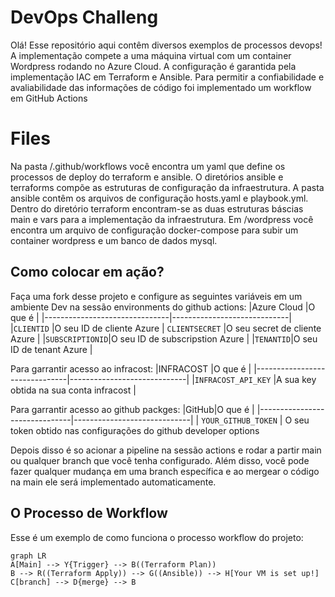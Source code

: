 # DevOps Challeng

Olá! Esse repositório aqui contêm diversos exemplos de processos devops! A implementação compete a uma máquina virtual com um container Wordpress rodando no Azure Cloud. A configuração é garantida pela implementação IAC em Terraform e Ansible. Para permitir a confiabilidade e avaliabilidade das informações de código foi implementado um workflow em GitHub Actions


# Files

Na pasta /.github/workflows você encontra um yaml que define os processos de deploy do terraform e ansible.
O diretórios ansible e terraforms compõe as estruturas de configuração da infraestrutura. A pasta ansible contêm os arquivos de configuração hosts.yaml e playbook.yml. Dentro do diretório terraform encontram-se as duas estruturas báscias main e vars para a implementação da infraestrutura.
Em /wordpress você encontra um arquivo de configuração docker-compose para subir um container wordpress e um banco de dados mysql.

## Como colocar em ação?

Faça uma fork desse projeto e configure as seguintes variáveis em um ambiente Dev na sessão environments do github actions:
|Azure Cloud                       |O que é                         |
|-------------------------------|-----------------------------|
|`CLIENTID`             |O seu ID de cliente Azure          |
`CLIENTSECRET`           |O seu secret de cliente Azure                 |
|`SUBSCRIPTIONID`|O seu ID de subscripstion Azure     |
|`TENANTID`|O seu ID de tenant Azure     |

Para garrantir acesso ao infracost:
|INFRACOST                       |O que é                         |
|-------------------------------|-----------------------------|
|`INFRACOST_API_KEY`             |A sua key obtida na sua conta infracost          |

Para garrantir acesso ao github packges:
|GitHub|O que é                         |
|-------------------------------|-----------------------------|
| `YOUR_GITHUB_TOKEN` |          O seu token obtido nas configurações do github developer options 


Depois disso é so acionar a pipeline na sessão actions e rodar a partir main ou qualquer branch que você tenha configurado. Além disso, você pode fazer qualquer mudança em uma branch específica e ao mergear o código na main ele será implementado automaticamente.

## O Processo de Workflow

Esse é um exemplo de como funciona o processo workflow do projeto:

```mermaid
graph LR
A[Main] --> Y{Trigger} --> B((Terraform Plan))
B --> R((Terraform Apply)) --> G((Ansible)) --> H[Your VM is set up!]
C[branch] --> D{merge} --> B
```